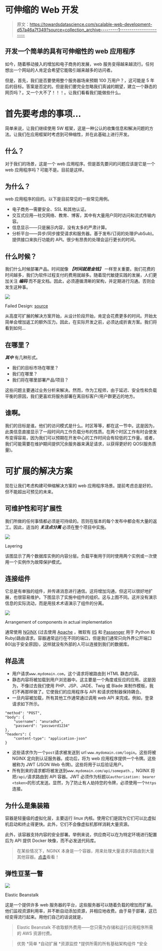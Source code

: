 # 可伸缩的 Web 开发

> 原文：<https://towardsdatascience.com/scalable-web-development-d57a46a7f349?source=collection_archive---------1----------------------->

## 开发一个简单的具有可伸缩性的 web 应用程序

如今，随着移动接入的增加和电子商务的发展，web 服务变得越来越流行。任何想出一个网站的人肯定会希望它能吸引越来越多的访问者。

但是，首先，我们是否要使用整个服务器场来预期 100 万用户？，这可能是 5 年后的目标。答案是否定的。但是我们要完全忽略我们真诚的期望，建立一个静态的网页吗？。又一个大不了！！！。让我们看看我们能做些什么。

# 首先要考虑的事项…

简单来说，让我们继续使用 5W 框架，这是一种公认的收集信息和解决问题的方法。让我们在应用框架时考虑到可伸缩性，并在此基础上进行开发。

## 什么？

对于我们的场景，这是一个 web 应用程序。但是首先要问的问题应该是它是一个 web 应用程序吗？可能不是。目前是这样。

## 为什么？

web 应用程序的目的。以下是目前常见的一些常见用例。

*   电子商务—需要安全、SSL 和其他认证。
*   交互式应用—社交网络、教育、博客，其中有大量用户同时访问和流式传输内容。
*   信息显示——只是展示内容，没有太多的严肃计算。
*   分析平台——异步/同步接受请求和服务器。基于发布/订阅的处理(PubSub)。提供接口来执行功能的 API。很少有昂贵的处理会运行更长的时间。

## 什么时候？

我们什么时候部署产品。时间就像 ***【时间就是金钱】*** 一样至关重要。我们花费的时间越多，我们为软件过程支付的费用就越多。随着现代敏捷实践的发展，人们更加关注 ***编码*** 而不是文档。因此，必须遵循清晰的架构，并定期进行沟通。否则会发生这种事。

![](img/4553f36dfaaa9a820f26dbcf343311d6.png)

Failed Design: [source](http://www.veryfunnypics.com/pics/view/name/failed%20bridge/cat/Miscellaneous/sort/recent)

从高度可扩展的解决方案开始，从设计阶段开始，肯定会花费更多的时间。开始太简单会增加返工的额外压力。因此，在实际开发之前，必须达成折衷方案。我们将看到如何…

## 在哪里？

***其中*** 有几种形式。

*   我们的目标市场在哪里？
*   我们在哪里？
*   我们将在哪里部署产品/项目？

这些问题主要通过业务分析来解决。然而，作为工程师，由于延迟、安全性和负载平衡的原因，我们更喜欢将服务部署在离目标客户/用户群更近的地方。

## 谁啊。

我们的目标是谁。他们的访问模式是什么。时区等等，都在这一节中。这是因为，此类信息直接显示了一段时间内工作负载分布的性质。在两个时区工作有时会使发布变得容易，因为我们可以预期在开发中心的工作时间会有较低的工作量。或者，我们可能需要在维护期间提供冗余服务器来满足请求，以获得更好的 QOS(服务质量)。

# 可扩展的解决方案

现在让我们考虑构建可伸缩解决方案的 web 应用程序场景。提前考虑总是好的，但不能超出可预见的未来。

## 可维护性和可扩展性

我们所做的任何事情都必须是可持续的。否则在版本的每个发布中都会有大量的返工。因此，适当的 ***关注点分离*** 必须在整个项目中实施。

![](img/f3c25d5ff0482406cb2842ef4a7604b3.png)

Layering

该图显示了两个数据库实例的内容分层。负载平衡用于同时使用两个实例或一次使用一个实例作为故障保护模式。

## 连接组件

它总是有单独的组件，并传递消息进行通信。这将增加沟通，但这可以很好地扩展，也很容易维护。下图显示了实施中组件的组织。这与上图不同。这并没有演示信息的实际流动，而是用技术术语演示了组件的分离。

![](img/7768c59c7f3fe4553eefab4216010307.png)

Arrangement of components in actual implementation

通常使用 [NGINX](http://nginx.com/) (过去使用 [Apache](https://httpd.apache.org) ，微软有 [IIS](https://www.iis.net) 和 [Passenger](https://www.phusionpassenger.com) 用于 Python 和 Ruby)路由请求。容器通常运行在不同的端口，但是我们通常只向外界公开端口 80(出于安全原因)，这样就没有外部的人可以连接到我们的数据库。

## 样品流

*   用户请求`www.mydomain.com`，这个请求将被路由到 HTML 静态内容。
*   静态内容将被加载到用户浏览器中。这主要是一个角度或反应的应用。这是因为，不像过去我们使用 PHP、JSP、JADE、Twig 或 Blade 来制作模板，我们不再那样做了。它使我们的应用程序与 API 和请求控制器保持耦合。
*   一旦内容被加载，所有其他工作通常通过调用 web API 来完成。例如，登录请求如下所示。

```
"method": "POST",
"body": {
    "username": "anuradha",
    "password": "password1234"
},
"headers": {
    "content-type": "application-json"
}
```

*   这些请求作为一个`post`请求被发送到 url `www.mydomain.com/login`。这些将被 NGINX 定向到认证服务器。成功后，将为 web 应用程序提供一个令牌。这些被称为 JWT (JSON Web 令牌)。这些将用于以后验证用户。
*   所有到来的请求都将被发送到`www.mydomain.com/api/somepath.`，NGINX 将把`/api/`请求路由到 API 容器。JWT 必须作为标题以`authorization: bearer <token>`的形式发送。显然，为了防止有人劫持您的令牌，必须使用一个`https`连接。

## 为什么是集装箱

容器是轻量级的虚拟化层，主要运行 linux 内核。使用它们是因为它们可以比虚拟机启动和终止得更快。此外，它们不会像虚拟机那样消耗大量资源。

此外，该容器支持内容的安全部署。举例来说，供应商可以在为特定环境进行配置后为 API 提供 Docker 映像，而不必发送代码库。

> 在某些情况下，NGINX 本身是一个容器，用来处理大量请求并路由到大量其他容器。[点击](https://hub.docker.com/_/nginx/)看看！

## 弹性豆茎一瞥

![](img/c6435a3a063ee081c3934e1d4dab1568.png)

Elastic Beanstalk

这是一个提供许多 web 服务器的平台，这些服务器可以随着负载的增加而扩展。他们监视资源利用率，并不断自动添加资源，并相应地收费。由于易于部署，这已经变得流行起来。用他们自己的话说就是，

> Elastic Beanstalk 不收取额外费用——您只需为存储和运行应用程序所需的 AWS 资源付费。

> 优势
> *简单
> *自动扩展
> *资源监控
> *提供所需的所有基础架构组件
> *安全